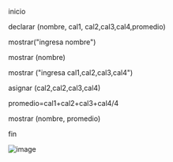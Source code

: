 inicio

declarar (nombre, cal1, cal2,cal3,cal4,promedio)

mostrar("ingresa nombre")

mostrar (nombre)

mostrar ("ingresa cal1,cal2,cal3,cal4")

asignar (cal2,cal2,cal3,cal4)

promedio=cal1+cal2+cal3+cal4/4

mostrar (nombre, promedio)

fin

![image](https://user-images.githubusercontent.com/103066249/163236848-27f62376-24a9-45ba-9947-7833f7a54e80.png)


